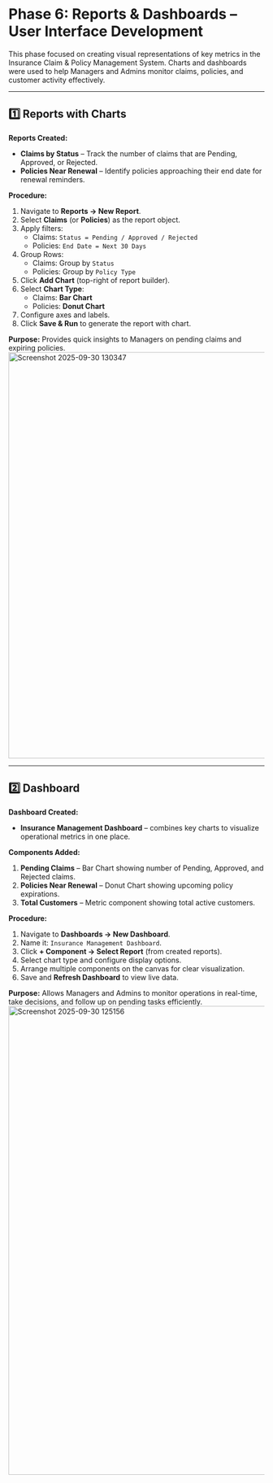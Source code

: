 # Phase 6: Reports & Dashboards – User Interface Development

This phase focused on creating visual representations of key metrics in the Insurance Claim & Policy Management System. Charts and dashboards were used to help Managers and Admins monitor claims, policies, and customer activity effectively.

---

## 1️⃣ Reports with Charts

**Reports Created:**

- **Claims by Status** – Track the number of claims that are Pending, Approved, or Rejected.  
- **Policies Near Renewal** – Identify policies approaching their end date for renewal reminders.

**Procedure:**

1. Navigate to **Reports → New Report**.  
2. Select **Claims** (or **Policies**) as the report object.  
3. Apply filters:  
   - Claims: `Status = Pending / Approved / Rejected`  
   - Policies: `End Date = Next 30 Days`  
4. Group Rows:  
   - Claims: Group by `Status`  
   - Policies: Group by `Policy Type`  
5. Click **Add Chart** (top-right of report builder).  
6. Select **Chart Type**:  
   - Claims: **Bar Chart**  
   - Policies: **Donut Chart**  
7. Configure axes and labels.  
8. Click **Save & Run** to generate the report with chart.

**Purpose:** Provides quick insights to Managers on pending claims and expiring policies.
<img width="946" height="799" alt="Screenshot 2025-09-30 130347" src="https://github.com/user-attachments/assets/437460da-674d-41ad-974a-f0b2be09e032" />


---

## 2️⃣ Dashboard

**Dashboard Created:**

- **Insurance Management Dashboard** – combines key charts to visualize operational metrics in one place.

**Components Added:**

1. **Pending Claims** – Bar Chart showing number of Pending, Approved, and Rejected claims.  
2. **Policies Near Renewal** – Donut Chart showing upcoming policy expirations.  
3. **Total Customers** – Metric component showing total active customers.

**Procedure:**

1. Navigate to **Dashboards → New Dashboard**.  
2. Name it: `Insurance Management Dashboard`.  
3. Click **+ Component → Select Report** (from created reports).  
4. Select chart type and configure display options.  
5. Arrange multiple components on the canvas for clear visualization.  
6. Save and **Refresh Dashboard** to view live data.

**Purpose:** Allows Managers and Admins to monitor operations in real-time, take decisions, and follow up on pending tasks efficiently.
<img width="1911" height="922" alt="Screenshot 2025-09-30 125156" src="https://github.com/user-attachments/assets/1a15af6a-44ad-44ec-a728-63ecad120ebc" />

